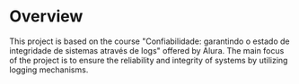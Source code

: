 # Overview
This project is based on the course "Confiabilidade: garantindo o estado de integridade de sistemas através de logs" offered by Alura. The main focus of the project is to ensure the reliability and integrity of systems by utilizing logging mechanisms.